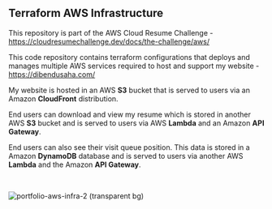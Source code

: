 ## Terraform AWS Infrastructure

This repository is part of the AWS Cloud Resume Challenge - <br />
https://cloudresumechallenge.dev/docs/the-challenge/aws/

This code repository contains terraform configurations that deploys and manages multiple AWS services required to host and support my website - https://dibendusaha.com/

My website is hosted in an AWS **S3** bucket that is served to users via an Amazon **CloudFront** distribution.

End users can download and view my resume which is stored in another AWS **S3** bucket and is served to users via AWS **Lambda** and an Amazon **API Gateway**.

End users can also see their visit queue position. This data is stored in a Amazon **DynamoDB** database and is served to users via another AWS **Lambda** and the Amazon **API Gateway**.

<br />

![portfolio-aws-infra-2 (transparent bg)](https://github.com/user-attachments/assets/a6d82af3-3f29-4b04-ac52-b8083b3c001f)
